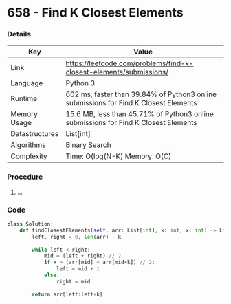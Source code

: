 # 658 - Find K Closest Elements

### Details

| Key | Value |
| --- | ----- |
| Link | https://leetcode.com/problems/find-k-closest-elements/submissions/
| Language | Python 3
| Runtime | 602 ms, faster than 39.84% of Python3 online submissions for Find K Closest Elements
| Memory Usage | 15.6 MB, less than 45.71% of Python3 online submissions for Find K Closest Elements
| Datastructures | List[int]
| Algorithms | Binary Search
| Complexity | Time: O(log(N-K) Memory: O(C)

### Procedure

1. ...

### Code

```python
class Solution:
    def findClosestElements(self, arr: List[int], k: int, x: int) -> List[int]:
        left, right = 0, len(arr) - k
        
        while left < right:
            mid = (left + right) // 2
            if x > (arr[mid] + arr[mid+k]) // 2:
                left = mid + 1
            else:
                right = mid
        
        return arr[left:left+k]
```
